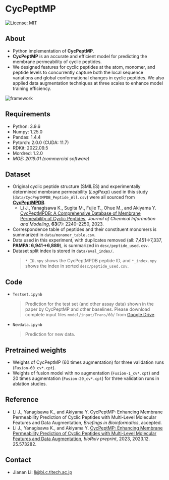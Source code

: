 # CycPeptMP
[![License: MIT](https://img.shields.io/badge/License-MIT-yellow.svg)](LICENSE)


<!-- ## About open source
- The paper of CycPeptMP is currently under review, since reviewers may also submit comments for revision, I have not fully published my code and data (the bioRxiv preview version of the paper also did not show the GitHub link).
- The peer review process is expected to be completed by the end of July. -->



## About
- Python implementation of **CycPeptMP**.
- **CycPeptMP** is an accurate and efficient model for predicting the membrane permeability of cyclic peptides.
- We designed features for cyclic peptides at the atom, monomer, and peptide levels to concurrently capture both the local sequence variations and global conformational changes in cyclic peptides. We also applied data augmentation techniques at three scales to enhance model training efficiency.

![framework](https://github.com/akiyamalab/cycpeptmp/assets/44156441/cc57f68f-dc02-486d-beb6-d6e9f2bcb1ae)



## Requirements
- Python: 3.9.6
- Numpy: 1.25.0
- Pandas: 1.4.4
- Pytorch: 2.0.0 (CUDA: 11.7)
- RDKit: 2022.09.5
- Mordred: 1.2.0
- *MOE: 2019.01 (commercial software)*




## Dataset
- Original cyclic peptide structure (SMILES) and experimentally determined membrane permeability (_LogPexp_) used in this study (`data/CycPeptMPDB_Peptide_All.csv`) were all sourced from [**CycPeptMPDB**](http://cycpeptmpdb.com/).
  - Li J., Yanagisawa K., Sugita M., Fujie T., Ohue M., and Akiyama Y. [CycPeptMPDB: A Comprehensive Database of Membrane Permeability of Cyclic Peptides](https://pubs.acs.org/doi/10.1021/acs.jcim.2c01573), _Journal of Chemical Information and Modeling_, **63**(7): 2240–2250, 2023.
- Correspondence table of peptides and their constituent monomers is summarized in `data/monomer_table.csv`.
- Data used in this experiment, with duplicates removed (all: 7,451->7,337, **PAMPA: 6,941->6,889**), is summarized in `desc/peptide_used.csv`.
- Dataset split index is stored in `data/eval_index/`.
  > `*_ID.npy` shows the CycPeptMPDB peptide ID, and `*_index.npy` shows the index in sorted `desc/peptide_used.csv`.




## Code
- `Testset.ipynb`
  > Prediction for the test set (and other assay data) shown in the paper by CycPeptMP and other baselines.
  > Please download complete input files `model/input/Trans/60/` from [Google Drive](https://drive.google.com/drive/folders/1BkkR2skuedOmiu87N6LMWHQhvBRyGklc?usp=sharing).

- `Newdata.ipynb`
  > Prediction for new data.




## Pretrained weights
- Weights of CycPeptMP (60 times augmentation) for three validation runs (`Fusion-60_cv*.cpt`).
- Weights of fusion model with no augmentation (`Fusion-1_cv*.cpt`) and 20 times augmentation (`Fusion-20_cv*.cpt`) for three validation runs in ablation studies.




## Reference
- Li J., Yanagisawa K., and Akiyama Y. CycPeptMP: Enhancing Membrane Permeability Prediction of Cyclic Peptides with Multi-Level Molecular Features and Data Augmentation, _Briefings in Bioinformatics_, accepted.
- Li J., Yanagisawa K., and Akiyama Y. [CycPeptMP: Enhancing Membrane Permeability Prediction of Cyclic Peptides with Multi-Level Molecular Features and Data Augmentation](https://www.biorxiv.org/content/10.1101/2023.12.25.573282v1), _bioRxiv preprint_, 2023, 2023.12. 25.573282.


## Contact
- Jianan Li: li@bi.c.titech.ac.jp
